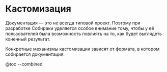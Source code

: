 # Кастомизация

Документация — это не всегда типовой проект. Поэтому при разработке Собираки уделяется особое внимание тому, чтобы у её пользователей была возможность повлиять на то, как будет выглядеть конечный результат.

Конкретные механизмы кастомизации зависят от формата, в котором собирается документация.

@toc --combined
